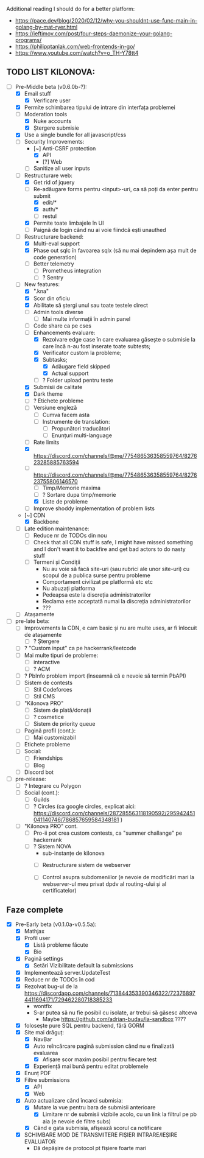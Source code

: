 Additional reading I should do for a better platform:
- https://pace.dev/blog/2020/02/12/why-you-shouldnt-use-func-main-in-golang-by-mat-ryer.html
- https://ieftimov.com/post/four-steps-daemonize-your-golang-programs/
- https://philipptanlak.com/web-frontends-in-go/
- https://www.youtube.com/watch?v=o_TH-Y78tt4

## TODO LIST KILONOVA:
- [ ] Pre-Middle beta (v0.6.0b-?):
	- [x] Email stuff 
		- [x] Verificare user
	- [x] Permite schimbarea tipului de intrare din interfața problemei
	- [ ] Moderation tools
		- [x] Nuke accounts
		- [x] Ștergere submisie
	- [x] Use a single bundle for all javascript/css
	- [ ] Security Improvements:
		- [~] Anti-CSRF protection 
			- [x] API
			- [?] Web
		- [ ] Sanitize all user inputs
	- [ ] Restructurare web: 
		- [x] Get rid of jquery
		- [ ] Re-adăugare forms pentru \<input\>-uri, ca să poți da enter pentru submit
			- [x] edit/*
			- [x] auth/*
			- [ ] restul
		- [x] Permite toate limbajele în UI
		- [ ] Paignă de login când nu ai voie fiindcă ești unauthed
	- [ ] Restructurare backend:
		- [x] Multi-eval support
		- [x] Phase out sqlc în favoarea sqlx (să nu mai depindem așa mult de code generation)
		- [ ] Better telemetry
			- [ ] Prometheus integration
			- [ ] ? Sentry
	- [ ] New features:
		- [x] ".kna"
		- [x] Scor din oficiu
		- [x] Abilitate să ștergi unul sau toate testele direct
		- [ ] Admin tools diverse
			- [ ] Mai multe informații în admin panel
		- [ ] Code share ca pe cses
		- [ ] Enhancements evaluare:
			- [x] Rezolvare edge case în care evaluarea găsește o submisie la care încă n-au fost inserate toate subtests;
			- [x] Verificator custom la probleme;
			- [x] Subtasks;
				- [x] Adăugare field skipped
				- [x] Actual support
			- [ ] ? Folder upload pentru teste
		- [x] Submisii de calitate
		- [x] Dark theme
		- [ ] ? Etichete probleme
		- [ ] Versiune engleză
			- [ ] Cumva facem asta
			- [ ] Instrumente de translation:
				- [ ] Propunători traducători
				- [ ] Enunțuri multi-language
		- [ ] Rate limits
		- [x] https://discord.com/channels/@me/775486536358559764/827623285885763594
		- [ ] https://discord.com/channels/@me/775486536358559764/827623755806146570
			- [ ] Timp/Memorie maxima
			- [ ] ? Sortare dupa timp/memorie
			- [x] Liste de probleme
		- [ ] Improve shoddy implementation of problem lists
	- [~] CDN
		- [x] Backbone
	- [ ] Late edition maintenance:
		- [ ] Reduce nr de TODOs din nou
		- [ ] Check that all CDN stuff is safe, I might have missed something and I don't want it to backfire and get bad actors to do nasty stuff
		- [ ] Termeni și Condiții
			- Nu au voie să facă site-uri (sau rubrici ale unor site-uri) cu scopul de a publica surse pentru probleme
			- Comportament civilizat pe platformă etc etc
			- Nu abuzați platforma
			- Pedeapsa este la discreția administratorilor
			- Reclama este acceptată numai la discreția administratorilor
			- ???
	- [ ] Atașamente
- [ ] pre-late beta:
	- [ ] Improvements la CDN, e cam basic și nu are multe uses, ar fi înlocuit de atașamente
		- [ ] ? Ștergere
	- [ ] ? "Custom input" ca pe hackerrank/leetcode
	- [ ] Mai multe tipuri de probleme:
		- [ ] interactive
		- [ ] ? ACM
	- [ ] ? PbInfo problem import (înseamnă că e nevoie să termin PbAPI)
	- [ ] Sistem de contests
		- [ ] Stil Codeforces
		- [ ] Stil CMS
	- [ ] "Kilonova PRO"
		- [ ] Sistem de plată/donații
		- [ ] ? cosmetice
		- [ ] Sistem de priority queue 
	- [ ] Pagină profil (cont.):
		- [ ] Mai customizabil
	- [ ] Etichete probleme
	- [ ] Social:
		- [ ] Friendships
		- [ ] Blog
	- [ ] Discord bot
- [ ] pre-release:
	- [ ] ? Integrare cu Polygon
	- [ ] Social (cont.):
		- [ ] Guilds
		- [ ] ? Circles (ca google circles, explicat aici: https://discord.com/channels/287285563118190592/295942451041140746/786857659584348181 )
	- [ ] "Kilonova PRO" cont.
		- [ ] Pro-ii pot crea custom contests, ca "summer challange" pe hackerrank
		- [ ] ? Sistem NOVA
			- sub-instanțe de kilonova
			- [ ] Restructurare sistem de webserver
			- [ ] Control asupra subdomeniilor (e nevoie de modificări mari la webserver-ul meu privat dpdv al routing-ului și al certificatelor)


## Faze complete

- [x] Pre-Early beta (v0.1.0a-v0.5.5a):
	- [x] Mathjax
	- [x] Profil user
		- [x] Listă probleme făcute
		- [x] Bio
	- [x] Pagină settings
		- [x] Setări Vizibilitate default la submissions
	- [x] Implementează server.UpdateTest
	- [x] Reduce nr de TODOs în cod
	- [x] Rezolvat bug-ul de la https://discordapp.com/channels/713844353390346322/723768974411694171/729462280718385233
		- wontfix
		- S-ar putea să nu fie posibil cu isolate, ar trebui să găsesc altceva
			- Maybe https://github.com/adrian-budau/ia-sandbox ????
	- [x] folosește pure SQL pentru backend, fără GORM
	- [x] Site mai drăguț:
		- [x] NavBar
		- [x] Auto reîncărcare pagină submission când nu e finalizată evaluarea
			- [x] Afișare scor maxim posibil pentru fiecare test
		- [x] Experiență mai bună pentru editat problemele
	- [x] Enunț PDF
	- [x] Filtre submissions
		- [x] API
		- [x] Web
	- [x] Auto actualizare când încarci submisia:
		- [x] Mutare la vue pentru bara de submisii anterioare
			- [x] Limitare nr de submisii vizibile acolo, cu un link la filtrul pe pb aia (e nevoie de filtre subs)
		- [x] Când e gata submisia, afișează scorul ca notificare
	- [x] SCHIMBARE MOD DE TRANSMITERE FIȘIER INTRARE/IEȘIRE EVALUATOR
		 - Dă depășire de protocol pt fișiere foarte mari
